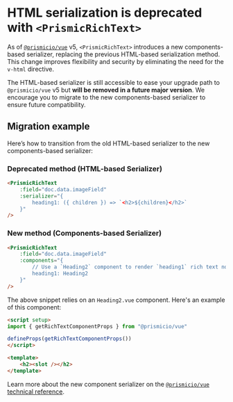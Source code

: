 # HTML serialization is deprecated with `<PrismicRichText>`

As of [`@prismicio/vue`][prismic-vue] v5, `<PrismicRichText>` introduces a new components-based serializer, replacing the previous HTML-based serialization method. This change improves flexibility and security by eliminating the need for the `v-html` directive.

The HTML-based serializer is still accessible to ease your upgrade path to `@prismicio/vue` v5 but **will be removed in a future major version**. We encourage you to migrate to the new components-based serializer to ensure future compatibility.

## Migration example

Here’s how to transition from the old HTML-based serializer to the new components-based serializer:

### Deprecated method (HTML-based Serializer)

```html
<PrismicRichText
	:field="doc.data.imageField"
	:serializer="{
		heading1: ({ children }) => `<h2>${children}</h2>`
	}"
/>
```

### New method (Components-based Serializer)

```html
<PrismicRichText
	:field="doc.data.imageField"
	:components="{
		// Use a `Heading2` component to render `heading1` rich text nodes
		heading1: Heading2
	}"
/>
```

The above snippet relies on an `Heading2.vue` component. Here's an example of this component:

```html
<script setup>
import { getRichTextComponentProps } from "@prismicio/vue"

defineProps(getRichTextComponentProps())
</script>

<template>
	<h2><slot /></h2>
</template>
```

Learn more about the new component serializer on the [`@prismicio/vue` technical reference][prismic-vue-rich-text].

[prismic-vue]: https://prismic.io/docs/technical-reference/prismicio-vue
[prismic-vue-rich-text]: https://prismic.io/docs/technical-reference/prismicio-vue#prismicrichtext
